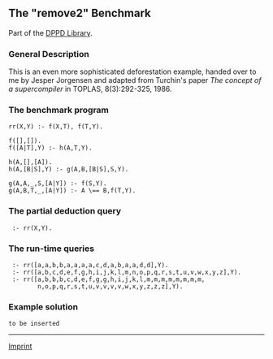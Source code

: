 The "remove2" Benchmark
-----------------------

Part of the [DPPD Library](../dppd.html).

### General Description

This is an even more sophisticated deforestation example, handed over to
me by Jesper Jorgensen and adapted from Turchin's paper *The concept of
a supercompiler* in TOPLAS, 8(3):292-325, 1986.

### The benchmark program

    rr(X,Y) :- f(X,T), f(T,Y).

    f([],[]).
    f([A|T],Y) :- h(A,T,Y).

    h(A,[],[A]).
    h(A,[B|S],Y) :- g(A,B,[B|S],S,Y).

    g(A,A,_,S,[A|Y]) :- f(S,Y).
    g(A,B,T,_,[A|Y]) :- A \== B,f(T,Y).

### The partial deduction query

     :- rr(X,Y).

### The run-time queries

     :- rr([a,a,b,b,a,a,a,a,c,d,a,b,a,a,d,d],Y).
     :- rr([a,b,c,d,e,f,g,h,i,j,k,l,m,n,o,p,q,r,s,t,u,v,w,x,y,z],Y).
     :- rr([a,b,b,b,c,d,e,f,g,g,h,i,j,k,l,m,m,m,m,m,m,m,m,
            n,o,p,q,r,s,t,u,v,v,v,v,w,x,y,z,z,z],Y).

### Example solution

    to be inserted

------------------------------------------------------------------------

[Imprint](http://www.stups.uni-duesseldorf.de/w/Imprint)
